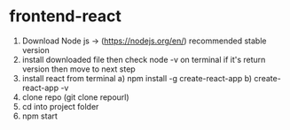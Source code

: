 # frontend-react

1) Download Node js -> (https://nodejs.org/en/) recommended stable version
2) install downloaded file then check node -v on terminal if it's return version then move to next step
3) install react from terminal 
   a) npm install -g create-react-app
   b) create-react-app -v
4) clone repo (git clone repourl)
5) cd into project folder
6) npm start 
